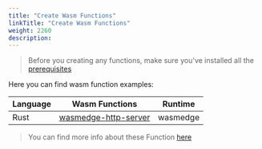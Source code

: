```yaml
---
title: "Create Wasm Functions"
linkTitle: "Create Wasm Functions"
weight: 2260
description:
---
```


> Before you creating any functions, make sure you've installed all the [prerequisites](../prerequisites)

Here you can find wasm function examples:

| Language | Wasm Functions                                                                                                   | Runtime  |
|----------|------------------------------------------------------------------------------------------------------------------|----------|
| Rust     | [wasmedge-http-server](https://github.com/OpenFunction/samples/tree/main/functions/knative/wasmedge/http-server) | wasmedge |

> You can find more info about these Function [here](../../../concepts/wasmedge_integration/)